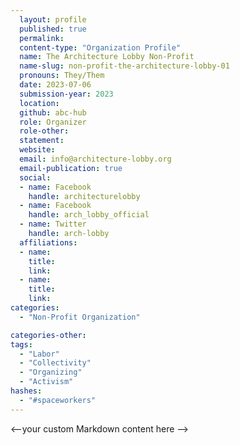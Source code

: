 ```yaml
---
  layout: profile
  published: true
  permalink:
  content-type: "Organization Profile"
  name: The Architecture Lobby Non-Profit
  name-slug: non-profit-the-architecture-lobby-01
  pronouns: They/Them
  date: 2023-07-06
  submission-year: 2023
  location: 
  github: abc-hub
  role: Organizer
  role-other: 
  statement: 
  website: 
  email: info@architecture-lobby.org
  email-publication: true
  social:
  - name: Facebook
    handle: architecturelobby
  - name: Facebook
    handle: arch_lobby_official
  - name: Twitter
    handle: arch-lobby
  affiliations:
  - name: 
    title: 
    link: 
  - name: 
    title: 
    link: 
categories:
  - "Non-Profit Organization"

categories-other: 
tags:
  - "Labor"
  - "Collectivity"
  - "Organizing"
  - "Activism"
hashes:
  - "#spaceworkers"
---
```


<--your custom Markdown content here -->
